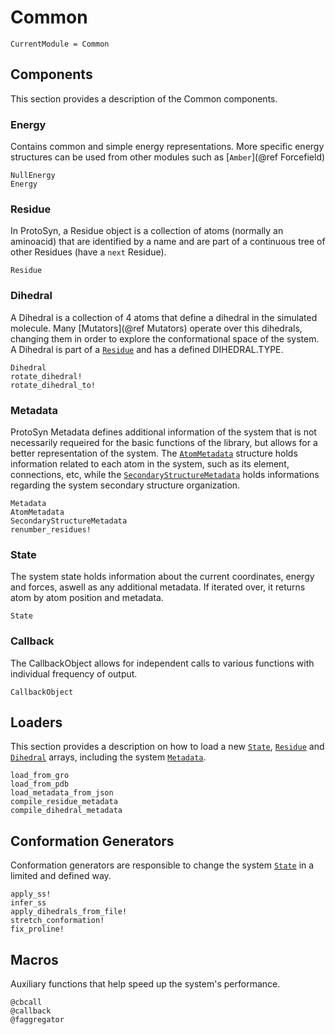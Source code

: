 # Common

```@meta
CurrentModule = Common
```

## Components

This section provides a description of the Common components.

### Energy

Contains common and simple energy representations. More specific energy structures can be used from other modules such as [`Amber`](@ref Forcefield)

```@docs
NullEnergy
Energy
```

### Residue

In ProtoSyn, a Residue object is a collection of atoms (normally an aminoacid) that are identified by a name and are part of a continuous tree of other Residues (have a `next` Residue).

```@docs
Residue
```

### Dihedral

A Dihedral is a collection of 4 atoms that define a dihedral in the simulated molecule. Many [Mutators](@ref Mutators) operate over this dihedrals, changing them in order to explore the conformational space of the system. A Dihedral is part of a [`Residue`](@ref) and has a defined DIHEDRAL.TYPE.

```@docs
Dihedral
rotate_dihedral!
rotate_dihedral_to!
```

### Metadata

ProtoSyn Metadata defines additional information of the system that is not necessarily requeired for the basic functions of the library, but allows for a better representation of the system. The [`AtomMetadata`](@ref) structure holds information related to each atom in the system, such as its element, connections, etc, while the [`SecondaryStructureMetadata`](@ref) holds informations regarding the system secondary structure organization.

```@docs
Metadata
AtomMetadata
SecondaryStructureMetadata
renumber_residues!
```

### State

The system state holds information about the current coordinates, energy and forces, aswell as any additional metadata. If iterated over, it returns atom by atom position and metadata.

```@docs
State
```

### Callback

The CallbackObject allows for independent calls to various functions with individual frequency of output. 

```@docs
CallbackObject
```

## Loaders

This section provides a description on how to load a new [`State`](@ref), [`Residue`](@ref) and [`Dihedral`](@ref) arrays, including the system [`Metadata`](@ref).

```@docs
load_from_gro
load_from_pdb
load_metadata_from_json
compile_residue_metadata
compile_dihedral_metadata
```

## Conformation Generators

Conformation generators are responsible to change the system [`State`](@ref) in a limited and defined way.

```@docs
apply_ss!
infer_ss
apply_dihedrals_from_file!
stretch_conformation!
fix_proline!
```

## Macros

Auxiliary functions that help speed up the system's performance.

```@docs
@cbcall
@callback
@faggregator
```

